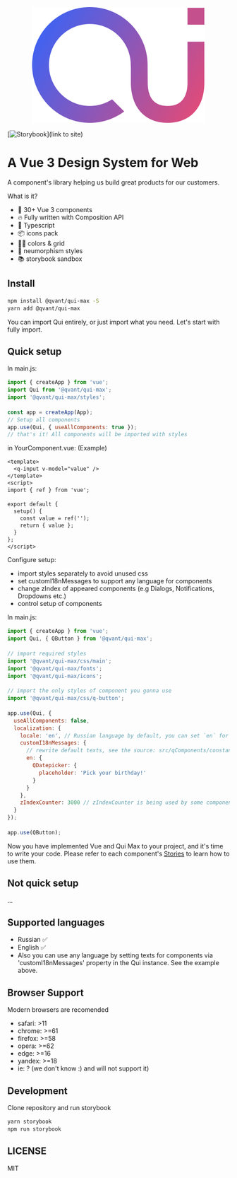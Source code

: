 <p align="center">
  <img src="/.readme-assets/qui-logo.svg?raw=true" />
</p>

[![Storybook](https://cdn.jsdelivr.net/gh/storybookjs/brand@master/badge/badge-storybook.svg)](link to site)


<p align="center" class="unchanged rich-diff-level-one">

# A Vue 3 Design System for Web

A component's library helping us build great products for our customers.

What is it?

- 🔩 30+ Vue 3 components
- 🔥 Fully written with Composition API
- 🔑 Typescript
- 📦 icons pack
- 🏳️‍🌈 colors & grid
- 🥷 neumorphism styles
- 📚 storybook sandbox

## Install

```bash
npm install @qvant/qui-max -S
yarn add @qvant/qui-max
```

You can import Qui entirely, or just import what you need. Let's start with fully import.

## Quick setup

In main.js:

```js
import { createApp } from 'vue';
import Qui from '@qvant/qui-max';
import '@qvant/qui-max/styles';

const app = createApp(App);
// Setup all components
app.use(Qui, { useAllComponents: true });
// that's it! All components will be imported with styles
```

in YourComponent.vue: (Example)

```vue
<template>
  <q-input v-model="value" />
</template>
<script>
import { ref } from 'vue';

export default {
  setup() {
    const value = ref('');
    return { value };
  }
};
</script>
```

Configure setup:

- import styles separately to avoid unused css
- set customI18nMessages to support any language for components
- change zIndex of appeared components (e.g Dialogs, Notifications, Dropdowns etc.)
- control setup of components

In main.js:

```js
import { createApp } from 'vue';
import Qui, { QButton } from '@qvant/qui-max';

// import required styles
import '@qvant/qui-max/css/main';
import '@qvant/qui-max/fonts';
import '@qvant/qui-max/icons';

// import the only styles of component you gonna use
import '@qvant/qui-max/css/q-button';

app.use(Qui, {
  useAllComponents: false,
  localization: {
    locale: 'en', // Russian language by default, you can set `en` for English
    customI18nMessages: {
      // rewrite default texts, see the source: src/qComponents/constants/locales
      en: {
        QDatepicker: {
          placeholder: 'Pick your birthday!'
        }
      }
    },
    zIndexCounter: 3000 // zIndexCounter is being used by some components, (e.g QPopover, QSelect, QDialog ...etc), 2000 by default
  }
});

app.use(QButton);
```

Now you have implemented Vue and Qui Max to your project, and it's time to write your code.
Please refer to each component's [Stories](https://qvant-lab.github.io/qui-max/) to learn how to use them.

## Not quick setup

...

## Supported languages

- Russian ✅
- English ✅
- Also you can use any language by setting texts for components via 'customI18nMessages' property in the Qui instance. See the example above.

## Browser Support

Modern browsers are recomended

- safari: >11
- chrome: >=61
- firefox: >=58
- opera: >=62
- edge: >=16
- yandex: >=18
- ie: ? (we don't know :) and will not support it)

## Development

Clone repository and run storybook

```bash
yarn storybook
npm run storybook
```

## LICENSE

MIT
